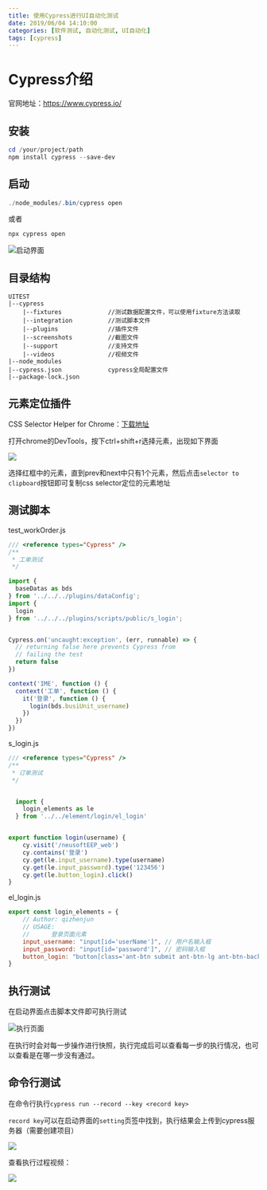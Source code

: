 ```yaml
---
title: 使用Cypress进行UI自动化测试
date: 2019/06/04 14:10:00
categories: [软件测试, 自动化测试, UI自动化]
tags: [cypress]
---
```


# Cypress介绍

官网地址：<https://www.cypress.io/>

## 安装

```powershell
cd /your/project/path
npm install cypress --save-dev
```

## 启动

```powershell
./node_modules/.bin/cypress open
```

或者

```powershell
npx cypress open
```

![启动界面](http://img.qizhenjun.com/QQ%E6%88%AA%E5%9B%BE20190604141507.png)

## 目录结构

```
UITEST
|--cypress
    |--fixtures				//测试数据配置文件，可以使用fixture方法读取
    |--integration			//测试脚本文件
    |--plugins				//插件文件
    |--screenshots			//截图文件
    |--support				//支持文件
    |--videos				//视频文件
|--node_modules
|--cypress.json				cypress全局配置文件
|--package-lock.json

```

## 元素定位插件

CSS Selector Helper for Chrome：[下载地址](<https://chrome.google.com/webstore/detail/css-selector-helper-for-c/gddgceinofapfodcekopkjjelkbjodin>)

打开chrome的DevTools，按下ctrl+shift+r选择元素，出现如下界面

![](http://img.qizhenjun.com/QQ%E6%88%AA%E5%9B%BE20190604142953.png)

选择红框中的元素，直到prev和next中只有1个元素，然后点击`selector to clipboard`按钮即可复制css selector定位的元素地址

## 测试脚本

test_workOrder.js

```javascript
/// <reference types="Cypress" />
/**
 * 工单测试
 */

import {
  baseDatas as bds
} from '../../../plugins/dataConfig';
import {
  login
} from '../../../plugins/scripts/public/s_login';


Cypress.on('uncaught:exception', (err, runnable) => {
  // returning false here prevents Cypress from
  // failing the test
  return false
})

context('IME', function () {
  context('工单', function () {
    it('登录', function () {
      login(bds.busiUnit_username)
    })
  })
})
```

s_login.js

```javascript
/// <reference types="Cypress" />
/**
 * 订单测试
 */


  import {
    login_elements as le
  } from '../../element/login/el_login'


export function login(username) {
    cy.visit('/neusoftEEP_web')
    cy.contains('登录')
    cy.get(le.input_username).type(username)
    cy.get(le.input_password).type('123456')
    cy.get(le.button_login).click()
}
```

el_login.js

```javascript
export const login_elements = {
    // Author: qizhenjun
    // USAGE:
    //      登录页面元素
    input_username: "input[id='userName']", // 用户名输入框
    input_password: "input[id='password']", // 密码输入框
    button_login: "button[class='ant-btn submit ant-btn-lg ant-btn-background-ghost']", // 登录按钮
}
```

## 执行测试

在启动界面点击脚本文件即可执行测试

![执行页面](http://img.qizhenjun.com/QQ%E6%88%AA%E5%9B%BE20190604144411.png)

在执行时会对每一步操作进行快照，执行完成后可以查看每一步的执行情况，也可以查看是在哪一步没有通过。

## 命令行测试

在命令行执行`cypress run --record --key <record key>`

`record key`可以在启动界面的`setting`页签中找到，执行结果会上传到cypress服务器（需要创建项目）

![](http://img.qizhenjun.com/QQ%E6%88%AA%E5%9B%BE20190604144848.png)

查看执行过程视频：

![](http://img.qizhenjun.com/QQ%E6%88%AA%E5%9B%BE20190604144959.png)